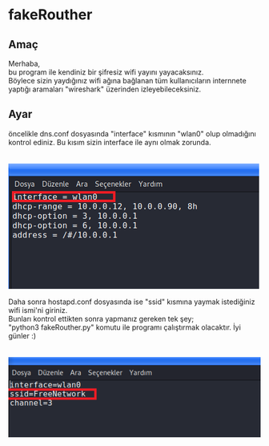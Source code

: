 # fakeRouther

## Amaç

Merhaba,<br/> bu program ile kendiniz bir şifresiz wifi yayını yayacaksınız.<br/> Böylece sizin yaydığınız wifi ağına bağlanan tüm kullanıcıların internnete yaptığı aramaları "wireshark" üzerinden izleyebileceksiniz.<br/>

## Ayar
öncelikle dns.conf dosyasında "interface" kısmının "wlan0" olup olmadığını kontrol ediniz. Bu kısım sizin interface ile aynı olmak zorunda.<br/><br/>
<br/>![MainMenu](https://github.com/OgulcanKacarr/fakeRouther/blob/master/Images/dnsmasq.png)

Daha sonra hostapd.conf dosyasında ise "ssid" kısmına yaymak istediğiniz wifi ismi'ni giriniz.<br/> Bunları kontrol ettikten sonra yapmanız gereken tek şey;<br/>
"python3 fakeRouther.py" komutu ile programı çalıştırmak olacaktır. İyi günler :)<br/><br/>
<br/>![MainMenu](https://github.com/OgulcanKacarr/fakeRouther/blob/master/Images/hostapd.png)
